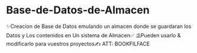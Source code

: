 # Base-de-Datos-de-Almacen

 ✨Creacion de Base de Datos emulando un almacen donde se guardaran los Datos y Los contenidos en Un sistema de Almacen✅
 ⛱Pueden usarlo & modificarlo para vuestros proyectos✍
 ATT: BOOKFILFACE
